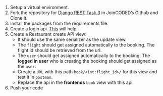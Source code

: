 1. Setup a virtual environment.
2. Fork the repository for [Django REST Task 3](https://github.com/JoinCODED/REST_task_03/) in JoinCODED’s Github and Clone it.
3. Install the packages from the requirements file.
4. Create a login api. [This](https://getblimp.github.io/django-rest-framework-jwt/) will help.
4. Create a Restaurant create API view:
    * It should use the same serializer as the update view.
    * The `flight` should get assigned automatically to the booking. The flight id should be retrieved from the url.
    * The `user` should get assigned automatically to the booking. The **logged in user** who is creating the booking should get assigned as the `user`.
    * Create a `URL` with this path `book/<int:flight_id>/` for this view and test it in `postman`.
    * Replace the api in the **frontends** `book` view with this api.
7. Push your code
